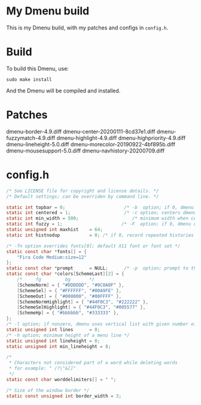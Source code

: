# My Dmenu build

This is my Dmenu build, with my patches and configs in `config.h`.

# Build

To build this Dmenu, use:

```
sudo make install
```

And the Dmenu will be compiled and installed.

# Patches

dmenu-border-4.9.diff
dmenu-center-20200111-8cd37e1.diff
dmenu-fuzzymatch-4.9.diff
dmenu-highlight-4.9.diff
dmenu-highpriority-4.9.diff
dmenu-lineheight-5.0.diff
dmenu-morecolor-20190922-4bf895b.diff
dmenu-mousesupport-5.0.diff
dmenu-navhistory-20200709.diff

# config.h

```c
/* See LICENSE file for copyright and license details. */
/* Default settings; can be overriden by command line. */

static int topbar = 0;                      /* -b  option; if 0, dmenu appears at bottom     */
static int centered = 1;                    /* -c option; centers dmenu on screen */
static int min_width = 500;                    /* minimum width when centered */
static int fuzzy = 1;                      /* -F  option; if 0, dmenu doesn't use fuzzy matching     */
static unsigned int maxhist    = 64;
static int histnodup           = 0;	/* if 0, record repeated histories */

/* -fn option overrides fonts[0]; default X11 font or font set */
static const char *fonts[] = {
	"Fira Code Medium:size=12"
};
static const char *prompt      = NULL;      /* -p  option; prompt to the left of input field */
static const char *colors[SchemeLast][2] = {
	/*     fg         bg       */
	[SchemeNorm] = { "#DDDDDD", "#0C0A0F" },
	[SchemeSel] = { "#FFFFFF", "#00A9FE" },
	[SchemeOut] = { "#000000", "#00FFFF" },
	[SchemeNormHighlight] = { "#44F0C3", "#222222" },
	[SchemeSelHighlight] = { "#44F0C3", "#005577" },
	[SchemeHp] = { "#bbbbbb", "#333333" },
};
/* -l option; if nonzero, dmenu uses vertical list with given number of lines */
static unsigned int lines      = 0;
/* -h option; minimum height of a menu line */
static unsigned int lineheight = 0;
static unsigned int min_lineheight = 8;

/*
 * Characters not considered part of a word while deleting words
 * for example: " /?\"&[]"
 */
static const char worddelimiters[] = " ";

/* Size of the window border */
static const unsigned int border_width = 3;
```
